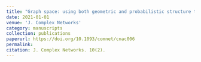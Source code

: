 ```yaml
---
title: "Graph space: using both geometric and probabilistic structure to evaluate statistical graph models"
date: 2021-01-01
venue: 'J. Complex Networks'
category: manuscripts
collection: publications
paperurl: https://doi.org/10.1093/comnet/cnac006
permalink: 
citation: J. Complex Networks. 10(2).
---
```

